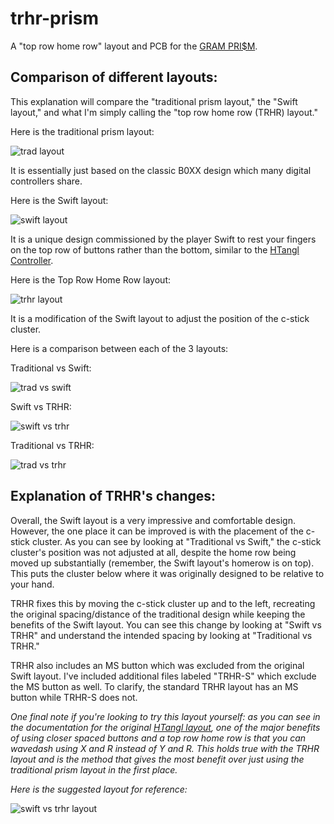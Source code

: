 # trhr-prism
A "top row home row" layout and PCB for the [GRAM PRI$M](https://github.com/GrammyMoney/GRAM-PRISM/).

## Comparison of different layouts:

This explanation will compare the "traditional prism layout," the "Swift layout," and what I'm simply calling the "top row home row (TRHR) layout."

Here is the traditional prism layout:

![trad layout](https://raw.githubusercontent.com/SchibleyJ/trhr-prism/refs/heads/main/Readme%20Visuals/trad.PNG?raw=true)

It is essentially just based on the classic B0XX design which many digital controllers share.

Here is the Swift layout:

![swift layout](https://raw.githubusercontent.com/SchibleyJ/trhr-prism/refs/heads/main/Readme%20Visuals/swift.PNG?raw=true)

It is a unique design commissioned by the player Swift to rest your fingers on the top row of buttons rather than the bottom, similar to the [HTangl Controller](https://www.htangl.com/layout).

Here is the Top Row Home Row layout:

![trhr layout](https://raw.githubusercontent.com/SchibleyJ/trhr-prism/refs/heads/main/Readme%20Visuals/trhr.PNG?raw=true)

It is a modification of the Swift layout to adjust the position of the c-stick cluster.


Here is a comparison between each of the 3 layouts:

Traditional vs Swift:

![trad vs swift](https://raw.githubusercontent.com/SchibleyJ/trhr-prism/refs/heads/main/Readme%20Visuals/trad%20v%20swift.PNG?raw=true)

Swift vs TRHR:

![swift vs trhr](https://raw.githubusercontent.com/SchibleyJ/trhr-prism/refs/heads/main/Readme%20Visuals/swift%20v%20trhr.PNG?raw=true)

Traditional vs TRHR:

![trad vs trhr](https://raw.githubusercontent.com/SchibleyJ/trhr-prism/refs/heads/main/Readme%20Visuals/trad%20v%20trhr.PNG?raw=true)

## Explanation of TRHR's changes:

Overall, the Swift layout is a very impressive and comfortable design.  However, the one place it can be improved is with the placement of the c-stick cluster.  As you can see by looking at "Traditional vs Swift," the c-stick cluster's position was not adjusted at all, despite the home row being moved up substantially (remember, the Swift layout's homerow is on top).  This puts the cluster below where it was originally designed to be relative to your hand.

TRHR fixes this by moving the c-stick cluster up and to the left, recreating the original spacing/distance of the traditional design while keeping the benefits of the Swift layout.  You can see this change by looking at "Swift vs TRHR" and understand the intended spacing by looking at "Traditional vs TRHR."

TRHR also includes an MS button which was excluded from the original Swift layout.  I've included additional files labeled "TRHR-S" which exclude the MS button as well.  To clarify, the standard TRHR layout has an MS button while TRHR-S does not.

*One final note if you're looking to try this layout yourself: as you can see in the documentation for the original [HTangl layout](https://www.htangl.com/layout), one of the major benefits of using closer spaced buttons and a top row home row is that you can wavedash using X and R instead of Y and R.  This holds true with the TRHR layout and is the method that gives the most benefit over just using the traditional prism layout in the first place.* 

*Here is the suggested layout for reference:* 

![swift vs trhr layout](https://raw.githubusercontent.com/SchibleyJ/trhr-prism/refs/heads/main/Readme%20Visuals/trhr%20labeled.png?raw=true)
